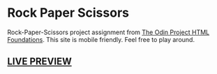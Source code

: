 # Rock Paper Scissors
Rock-Paper-Scissors project assignment from <a href="https://www.theodinproject.com/paths/foundations/courses/foundations/lessons/recipes">The Odin Project HTML Foundations</a>.
This site is mobile friendly. Feel free to play around.
## <a href="https://ignasku.github.io/rock-paper-scissors/">LIVE PREVIEW</a>
